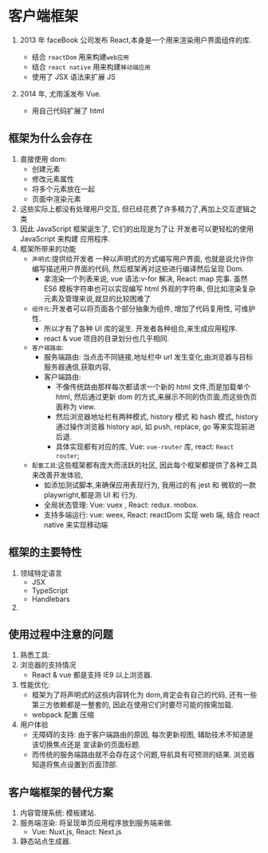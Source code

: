 # 客户端框架

1. 2013 年 faceBook 公司发布 React,本身是一个用来渲染用户界面组件的库.

    - 结合 `reactDom` 用来构建`web应用`
    - 结合 `react native` 用来构建`移动端应用`
    - 使用了 JSX 语法来扩展 JS

2. 2014 年, 尤雨溪发布 Vue.
    - 用自己代码扩展了 html

## 框架为什么会存在

1.  直接使用 dom:
    -   创建元素
    -   修改元素属性
    -   将多个元素放在一起
    -   页面中渲染元素
2.  这些实际上都没有处理用户交互, 但已经花费了许多精力了,再加上交互逻辑之类
3.  因此 JavaScript 框架诞生了, 它们的出现是为了让 开发者可以更轻松的使用 JavaScript 来构建 应用程序.
4.  框架所带来的功能
    -   `声明式`:提供给开发者 一种以声明式的方式编写用户界面, 也就是说允许你编写描述用户界面的代码, 然后框架再对这些进行编译然后呈现 Dom.
        -   拿渲染一个列表来说, vue 语法:v-for 解决, React: map 完事. 虽然 ES6 模板字符串也可以实现编写 html 外观的字符串, 但比如渲染复杂元素及管理来说,就显的比较困难了
    -   `组件化`:开发者可以将页面各个部分抽象为组件, 增加了代码复用性, 可维护性.
        -   所以才有了各种 UI 库的诞生. 开发者各种组合,来生成应用程序.
        -   react & vue 项目的目录划分也几乎相同.
    -   `客户端路由`:
        -   服务端路由: 当点击不同链接,地址栏中 url 发生变化,由浏览器与目标服务器通信,获取内容,
        -   客户端路由:
            -   不像传统路由那样每次都请求一个新的 html 文件,而是加载单个 html, 然后通过更新 dom 的方式,来展示不同的伪页面,而这些伪页面称为 view.
            -   然后浏览器地址栏有两种模式, history 模式 和 hash 模式, history 通过操作浏览器 history api, 如 push, replace, go 等来实现前进后退.
            -   具体实现都有对应的库, Vue: `vue-router` 库, react: `React router`;
    -   `配套工具`:这些框架都有庞大而活跃的社区, 因此每个框架都提供了各种工具来改善开发体验,
        -   如添加测试脚本,来确保应用表现行为, 我用过的有 jest 和 微软的一款 playwright,都是测 UI 和 行为.
        -   全局状态管理: Vue: vuex , React: redux. mobox.
        -   支持多端运行: vue: weex, React: reactDom 实现 web 端, 结合 react native 来实现移动端

## 框架的主要特性

1. 领域特定语言
    - JSX
    - TypeScript
    - Handlebars
2.

## 使用过程中注意的问题

1. 熟悉工具:
2. 浏览器的支持情况
    - React & vue 都是支持 IE9 以上浏览器.
3. 性能优化:
    - 框架为了将声明式的这些内容转化为 dom,肯定会有自己的代码, 还有一些第三方依赖都是一整套的, 因此在使用它们时要尽可能的按需加载.
    - webpack 配置 压缩
4. 用户体验
    - 无障碍的支持: 由于客户端路由的原因, 每次更新视图, 辅助技术不知道是该切换焦点还是 宣读新的页面标题.
    - 而传统的服务端路由就不会存在这个问题,导航具有可预测的结果. 浏览器知道将焦点设置到页面顶部.

## 客户端框架的替代方案

1. 内容管理系统: 模板建站.
2. 服务端渲染: 将呈现单页应用程序放到服务端来做.
    - Vue: Nuxt.js, React: Next.js
3. 静态站点生成器.
